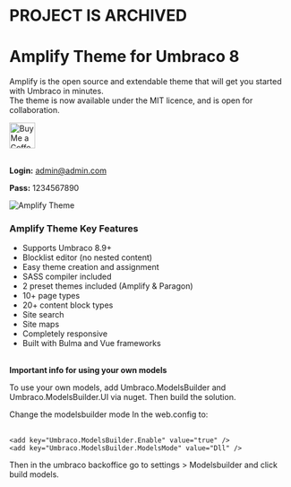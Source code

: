 # PROJECT IS ARCHIVED

# Amplify Theme for Umbraco 8
Amplify is the open source and extendable theme that will get you started with Umbraco in minutes.  
The theme is now available under the MIT licence, and is open for collaboration. 

<a href='https://ko-fi.com/mattbarlow' target='_blank'>
  <img height='35' style='border:0px;height:46px;' src='https://az743702.vo.msecnd.net/cdn/kofi3.png?v=0' border='0' alt='Buy Me a Coffee at ko-fi.com' />
</a>
<br/><br/>

**Login:**
admin@admin.com 

**Pass:**
1234567890

  
![Amplify Theme](/amplify-theme-umbrco.png)

### Amplify Theme Key Features

- Supports Umbraco 8.9+
- Blocklist editor (no nested content)
- Easy theme creation and assignment
- SASS compiler included
- 2 preset themes included (Amplify & Paragon)
- 10+ page types
- 20+ content block types
- Site search
- Site maps 
- Completely responsive
- Built with Bulma and Vue frameworks 
<br/><br/>

**Important info for using your own models**

To use your own models, add Umbraco.ModelsBuilder and Umbraco.ModelsBuilder.UI via nuget. Then build the solution.

Change the modelsbuilder mode In the web.config to: 
<br/><br/>

```
<add key="Umbraco.ModelsBuilder.Enable" value="true" />
<add key="Umbraco.ModelsBuilder.ModelsMode" value="Dll" />
```

Then in the umbraco backoffice go to settings > Modelsbuilder and click build models.
<br/><br/>




